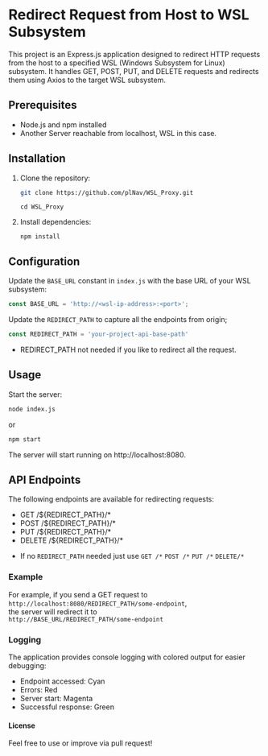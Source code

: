 # Redirect Request from Host to WSL Subsystem

This project is an Express.js application designed to redirect HTTP requests from the host to a specified WSL (Windows Subsystem for Linux) subsystem. It handles GET, POST, PUT, and DELETE requests and redirects them using Axios to the target WSL subsystem.

## Prerequisites

- Node.js and npm installed
- Another Server reachable from localhost, WSL in this case.

## Installation

1. Clone the repository:
    ```sh
    git clone https://github.com/plNav/WSL_Proxy.git
    ```
    ```
    cd WSL_Proxy
    ```

2. Install dependencies:
    ```node
    npm install
    ```

## Configuration

Update the `BASE_URL` constant in `index.js` with the base URL of your WSL subsystem:
```javascript
const BASE_URL = 'http://<wsl-ip-address>:<port>';
```
Update the `REDIRECT_PATH` to capture all the endpoints from origin;
```javascript
const REDIRECT_PATH = 'your-project-api-base-path'
```
* REDIRECT_PATH not needed if you like to redirect all the request.

## Usage
Start the server:

```sh
node index.js
```
or
```sh
npm start
```

The server will start running on http://localhost:8080.

## API Endpoints
The following endpoints are available for redirecting requests:

- GET /${REDIRECT_PATH}/*
- POST /${REDIRECT_PATH}/*
- PUT /${REDIRECT_PATH}/*
- DELETE /${REDIRECT_PATH}/*

* If no `REDIRECT_PATH` needed just use `GET /*` `POST /*` `PUT /*` `DELETE/*`

### Example
For example, if you send a GET request to <br>
`http://localhost:8080/REDIRECT_PATH/some-endpoint`,<br>
the server will redirect it to <br>
`http://BASE_URL/REDIRECT_PATH/some-endpoint`

### Logging
The application provides console logging with colored output for easier debugging:

- Endpoint accessed: Cyan
- Errors: Red
- Server start: Magenta
- Successful response: Green

#### License
Feel free to use or improve via pull request!
